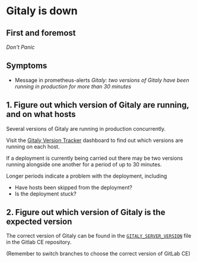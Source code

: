 # Gitaly is down

## First and foremost

*Don't Panic*

## Symptoms

* Message in prometheus-alerts _Gitaly: two versions of Gitaly have been running in production for more than 30 minutes_

## 1. Figure out which version of Gitaly are running, and on what hosts

Several versions of Gitaly are running in production concurrently.

Visit the [Gitaly Version Tracker](https://performance.gitlab.net/dashboard/db/gitaly-version-tracker?orgId=1&var-job=gitaly-production)
dashboard to find out which versions are running on each host.

If a deployment is currently being carried out there may be two versions running alongside
one another for a period of up to 30 minutes.

Longer periods indicate a problem with the deployment, including

* Have hosts been skipped from the deployment?
* Is the deployment stuck?

## 2. Figure out which version of Gitaly is the expected version

The correct version of Gitaly can be found in the [`GITALY_SERVER_VERSION`](https://gitlab.com/gitlab-org/gitlab-ce/blob/master/GITALY_SERVER_VERSION) file in the Gitlab CE repository.

(Remember to switch branches to choose the correct version of GitLab CE)

